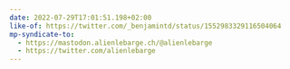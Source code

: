 ```yaml
---
date: 2022-07-29T17:01:51.198+02:00
like-of: https://twitter.com/_benjamintd/status/1552983329116504064
mp-syndicate-to:
  - https://mastodon.alienlebarge.ch/@alienlebarge
  - https://twitter.com/alienlebarge
---
```

